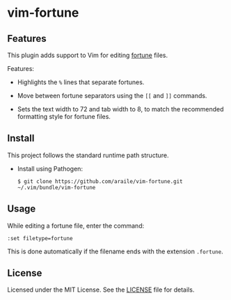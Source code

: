 vim-fortune
===========

## Features

This plugin adds support to Vim for editing [fortune][fortune] files.

Features:

  - Highlights the `%` lines that separate fortunes.

  - Move between fortune separators using the `[[` and `]]` commands.

  - Sets the text width to 72 and tab width to 8, to match the recommended
    formatting style for fortune files.

## Install

This project follows the standard runtime path structure.

  - Install using Pathogen:

        $ git clone https://github.com/araile/vim-fortune.git ~/.vim/bundle/vim-fortune

## Usage

While editing a fortune file, enter the command:

    :set filetype=fortune

This is done automatically if the filename ends with the extension `.fortune`.

## License

Licensed under the MIT License. See the [LICENSE](LICENSE) file for details.


[fortune]: https://en.wikipedia.org/wiki/Fortune_%28Unix%29
